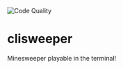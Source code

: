 ![Code Quality](https://github.com/ssouthcity/clisweeper/actions/workflows/code-quality.yml/badge.svg)

# clisweeper

Minesweeper playable in the terminal!
